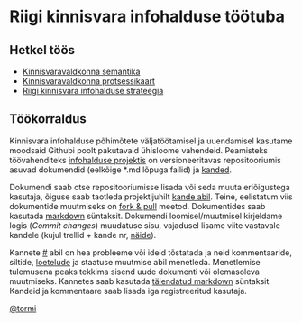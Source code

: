 # Riigi kinnisvara infohalduse töötuba

## Hetkel töös

* [Kinnisvaravaldkonna semantika](semantika.md)
* [Kinnisvaravaldkonna protsessikaart](protsessid/protsessikaart.md)
* [Riigi kinnisvara infohalduse strateegia](strateegia.md)

## Töökorraldus

Kinnisvara infohalduse põhimõtete väljatöötamisel ja uuendamisel kasutame moodsaid Githubi poolt pakutavaid ühisloome vahendeid. Peamisteks töövahenditeks [infohalduse projektis](https://github.com/kinnisvara/infohaldus/) on versioneeritavas repositooriumis asuvad dokumendid (eelkõige *.md lõpuga failid) ja [kanded](https://github.com/kinnisvara/infohaldus/issues).

Dokumendi saab otse repositooriumisse lisada või seda muuta eriõigustega kasutaja, õiguse saab taotleda projektijuhilt [kande abil](https://github.com/kinnisvara/infohaldus/issues/new). Teine, eelistatum viis dokumentide muutmiseks on [fork & pull](https://help.github.com/articles/using-pull-requests/#fork--pull) meetod. Dokumentides saab kasutada [markdown](https://help.github.com/articles/markdown-basics/) süntaksit. Dokumendi loomisel/muutmisel kirjeldame logis (*Commit changes*) muudatuse sisu, vajadusel lisame viite vastavale kandele (kujul trellid + kande nr, [näide](https://github.com/kinnisvara/infohaldus/commit/bd3b53750e7ab1966a1694cdd5be1331ceee96c0)).

Kannete [#](https://help.github.com/articles/about-issues/) abil on hea probleeme või ideid tõstatada ja neid kommentaaride, siltide, [loetelude](https://github.com/blog/1375-task-lists-in-gfm-issues-pulls-comments) ja staatuse muutmise abil menetleda. Menetlemise tulemusena peaks tekkima  sisend uude dokumenti või olemasoleva muutmiseks. Kannetes saab kasutada [täiendatud markdown](https://help.github.com/articles/github-flavored-markdown/) süntaksit. Kandeid ja kommentaare saab lisada iga registreeritud kasutaja.

[@tormi](https://github.com/tormi)
